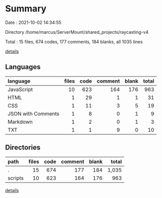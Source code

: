 # Summary

Date : 2021-10-02 14:34:55

Directory /home/marcus/ServerMount/shared_projects/raycasting-v4

Total : 15 files,  674 codes, 177 comments, 184 blanks, all 1035 lines

[details](details.md)

## Languages
| language | files | code | comment | blank | total |
| :--- | ---: | ---: | ---: | ---: | ---: |
| JavaScript | 10 | 623 | 164 | 176 | 963 |
| HTML | 1 | 29 | 1 | 1 | 31 |
| CSS | 1 | 11 | 3 | 5 | 19 |
| JSON with Comments | 1 | 8 | 0 | 1 | 9 |
| Markdown | 1 | 2 | 0 | 1 | 3 |
| TXT | 1 | 1 | 9 | 0 | 10 |

## Directories
| path | files | code | comment | blank | total |
| :--- | ---: | ---: | ---: | ---: | ---: |
| . | 15 | 674 | 177 | 184 | 1,035 |
| scripts | 10 | 623 | 164 | 176 | 963 |

[details](details.md)
